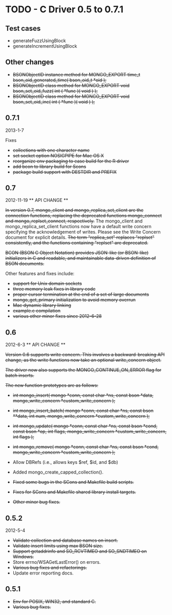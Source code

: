 # TODO - C Driver 0.5 to 0.7.1

## Test cases

 - generateFuzzUsingBlock
 - generateIncrementUsingBlock

## Other changes

 -  ~~BSONObjectID instance method for MONGO_EXPORT time_t bson_oid_generated_time( bson_oid_t *oid );~~
 -  ~~BSONObjectID class method for MONGO_EXPORT void bson_set_oid_fuzz( int ( *func )( void ) );~~
 -  ~~BSONObjectID class method for MONGO_EXPORT void bson_set_oid_inc( int ( *func )( void ) );~~


## 0.7.1
2013-1-7

Fixes

* ~~collections with one character name~~
* ~~set socket option NOSIGPIPE for Mac OS X~~
* ~~reorganize env packaging to ease build for the R driver~~
* ~~add bcon to library build for Scons~~
* ~~package build support with DESTDIR and PREFIX~~

## 0.7
2012-11-19
** API CHANGE **

~~In version 0.7, mongo_client and mongo_replica_set_client are the connection functions,
replacing the deprecated functions mongo_connect and mongo_replset_connect, respectively.~~
The mongo_client and mongo_replica_set_client functions now have a default write concern
specifying the acknowledgement of writes.
Please see the Write Concern document for explicit details.
~~The term "replica_set" replaces "replset" consistently,
and the functions containing "replset" are deprecated.~~

~~BCON (BSON C Object Notation) provides JSON-like (or BSON-like) initializers
in C and readable, and maintainable data-driven definition of BSON documents.~~

Other features and fixes include:

* ~~support for Unix domain sockets~~
* ~~three memory leak fixes in library code~~
* ~~proper cursor termination at the end of a set of large documents~~
* ~~mongo_get_primary initialization to avoid memory overrun~~
* ~~Mac dynamic library linking~~
* ~~example.c compilation~~
* ~~various other minor fixes since 2012-6-28~~

## 0.6
2012-6-3
** API CHANGE **

~~Version 0.6 supports write concern. This involves a backward-breaking
API change, as the write functions now take an optional write_concern
object.~~

~~The driver now also supports the MONGO_CONTINUE_ON_ERROR flag for
batch inserts.~~

~~The new function prototypes are as follows:~~

* ~~int mongo_insert( mongo *conn, const char *ns, const bson *data,
      mongo_write_concern *custom_write_concern );~~

* ~~int mongo_insert_batch( mongo *conn, const char *ns,
    const bson **data, int num, mongo_write_concern *custom_write_concern );~~

* ~~int mongo_update( mongo *conn, const char *ns, const bson *cond,
    const bson *op, int flags, mongo_write_concern *custom_write_concern,
    int flags );~~

* ~~int mongo_remove( mongo *conn, const char *ns, const bson *cond,
    mongo_write_concern *custom_write_concern );~~

* Allow DBRefs (i.e., allows keys $ref, $id, and $db)
* Added mongo_create_capped_collection().
* ~~Fixed some bugs in the SCons and Makefile build scripts.~~
* ~~Fixes for SCons and Makefile shared library install targets.~~
* ~~Other minor bug fixes.~~

## 0.5.2
2012-5-4

* ~~Validate collection and database names on insert.~~
* ~~Validate insert limits using max BSON size.~~
* ~~Support getaddrinfo and SO_RCVTIMEO and SO_SNDTIMEO on Windows.~~
* Store errno/WSAGetLastError() on errors.
* ~~Various bug fixes and refactorings.~~
* Update error reporting docs.

## 0.5.1

* ~~Env for POSIX, WIN32, and standard C.~~
* ~~Various bug fixes.~~